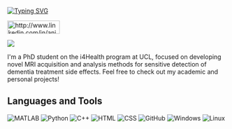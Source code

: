 [![Typing SVG](https://readme-typing-svg.herokuapp.com?font=Baloo+2&size=40&color=000000&width=397&height=69&lines=Hi!+I'm+Ela+%F0%9F%91%8B)](https://git.io/typing-svg)

<a href="https://www.linkedin.com/in/ela-kanani/" target="blank"><img align="center" src="https://upload.wikimedia.org/wikipedia/commons/0/01/LinkedIn_Logo.svg" alt="http://www.linkedin.com/in/anjali-pal-24246214a" height="30" width="120" /></a>


![](https://komarev.com/ghpvc/?username=Ela-Kan&style=for-the-badge)

I'm a PhD student on the i4Health program at UCL, focused on developing novel MRI acquisition and analysis methods for sensitive detection of dementia treatment side effects. Feel free to check out my academic and personal projects!

## Languages and Tools
![MATLAB](https://img.shields.io/badge/MATLAB-3776AB?style=for-the-badge&logo=MATLAB&logoColor=white)
![Python](https://img.shields.io/badge/Python-3776AB?style=for-the-badge&logo=python&logoColor=white)
![C++](https://img.shields.io/badge/-c++-044F88?logo=c%2B%2B&style=for-the-badge)
![HTML](https://img.shields.io/badge/HTML-239120?style=for-the-badge&logo=html5&logoColor=white)
![CSS](https://img.shields.io/badge/CSS-239120?&style=for-the-badge&logo=css3&logoColor=white)
![GitHub](https://img.shields.io/badge/GitHub-100000?style=for-the-badge&logo=github&logoColor=white)
![Windows](https://img.shields.io/badge/Windows-0078D6?style=for-the-badge&logo=windows&logoColor=white)
![Linux](https://img.shields.io/badge/Linux-FCC624?style=for-the-badge&logo=linux&logoColor=black)








<!--
**Ela-Kan/Ela-Kan** is a ✨ _special_ ✨ repository because its `README.md` (this file) appears on your GitHub profile.

Here are some ideas to get you started:

- 🔭 I’m currently working on ...
- 🌱 I’m currently learning ...
- 👯 I’m looking to collaborate on ...
- 🤔 I’m looking for help with ...
- 💬 Ask me about ...
- 📫 How to reach me: ...
- 😄 Pronouns: ...
- ⚡ Fun fact: ...
-->
